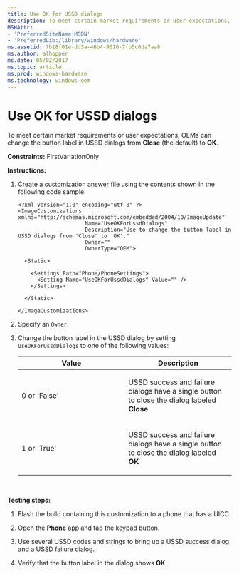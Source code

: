 ```yaml
---
title: Use OK for USSD dialogs
description: To meet certain market requirements or user expectations, OEMs can change the button label in USSD dialogs from Close (the default) to OK.
MSHAttr:
- 'PreferredSiteName:MSDN'
- 'PreferredLib:/library/windows/hardware'
ms.assetid: 7b18f01e-dd3a-46b4-9016-7fb5c0da7aa8
ms.author: alhopper
ms.date: 05/02/2017
ms.topic: article
ms.prod: windows-hardware
ms.technology: windows-oem
---
```


# Use OK for USSD dialogs


To meet certain market requirements or user expectations, OEMs can change the button label in USSD dialogs from **Close** (the default) to **OK**.

<a href="" id="constraints---firstvariationonly"></a>**Constraints:** FirstVariationOnly  

<a href="" id="instructions-"></a>**Instructions:**  
1.  Create a customization answer file using the contents shown in the following code sample.

    ```
    <?xml version="1.0" encoding="utf-8" ?>  
    <ImageCustomizations xmlns="http://schemas.microsoft.com/embedded/2004/10/ImageUpdate"  
                         Name="UseOKForUssdDialogs"  
                         Description="Use to change the button label in USSD dialogs from 'Close' to 'OK'."  
                         Owner=""  
                         OwnerType="OEM"> 
      
      <Static>  

        <Settings Path="Phone/PhoneSettings">  
          <Setting Name="UseOKForUssdDialogs" Value="" />
        </Settings>  

      </Static>

    </ImageCustomizations>
    ```

2.  Specify an `Owner`.

3.  Change the button label in the USSD dialog by setting `UseOKForUssdDialogs` to one of the following values:

    <table>
    <colgroup>
    <col width="50%" />
    <col width="50%" />
    </colgroup>
    <thead>
    <tr class="header">
    <th>Value</th>
    <th>Description</th>
    </tr>
    </thead>
    <tbody>
    <tr class="odd">
    <td><p>0 or 'False'</p></td>
    <td><p>USSD success and failure dialogs have a single button to close the dialog labeled <strong>Close</strong></p></td>
    </tr>
    <tr class="even">
    <td><p>1 or 'True'</p></td>
    <td><p>USSD success and failure dialogs have a single button to close the dialog labeled <strong>OK</strong></p></td>
    </tr>
    </tbody>
    </table>

     

<a href="" id="testing-steps-"></a>**Testing steps:**  
1.  Flash the build containing this customization to a phone that has a UICC.

2.  Open the **Phone** app and tap the keypad button.

3.  Use several USSD codes and strings to bring up a USSD success dialog and a USSD failure dialog.

4.  Verify that the button label in the dialog shows **OK**.

 

 






